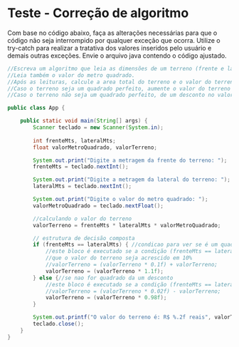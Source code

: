 # Teste - Correção de algoritmo

Com base no código abaixo, faça as alterações necessárias para que o código não seja interrompido por qualquer exceção que ocorra. Utilize o try-catch para realizar a tratativa dos valores inseridos pelo usuário e demais outras exceções.
Envie o arquivo java contendo o código ajustado.

```java
//Escreva um algoritmo que leia as dimensões de um terreno (frente e lateral). 
//Leia também o valor do metro quadrado.
//Após as leituras, calcule a area total do terreno e o valor do terreno com base no valor do metro quadrado.
//Caso o terreno seja um quadrado perfeito, aumente o valor do terreno em 10% pois este terreno é mais valioso.
//Caso o terreno não seja um quadrado perfeito, de um desconto no valor total de 2%.

public class App {

    public static void main(String[] args) {
        Scanner teclado = new Scanner(System.in);
  
        int frenteMts, lateralMts;
        float valorMetroQuadrado, valorTerreno;

        System.out.print("Digite a metragem da frente do terreno: ");
        frenteMts = teclado.nextInt();

        System.out.print("Digite a metragem da lateral do terreno: ");
        lateralMts = teclado.nextInt();

        System.out.print("Digite o valor do metro quadrado: ");
        valorMetroQuadrado = teclado.nextFloat();

        //calculando o valor do terreno
        valorTerreno = frenteMts * lateralMts * valorMetroQuadrado;

        // estrutura de decisão composta
        if (frenteMts == lateralMts) { //condicao para ver se é um quadrado
            //este bloco é executado se a condição (frenteMts == lateralMts) for verdadeira 
            //que o valor do terreno seja acrescido em 10%
            //valorTerreno = (valorTerreno * 0.1f) + valorTerreno;
            valorTerreno = (valorTerreno * 1.1f);
        } else {//se nao for quadrado da um desconto
            //este bloco é executado se a condição (frenteMts == lateralMts) for falsa 
            //valorTerreno = (valorTerreno * 0.02f) - valorTerreno;
            valorTerreno = (valorTerreno * 0.98f);
        }

        System.out.printf("O valor do terreno é: R$ %.2f reais", valorTerreno);
        teclado.close();
    }
}
```


